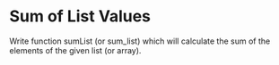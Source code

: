 # Sum of List Values

Write function sumList (or sum_list) which will calculate the sum of the elements of the given list (or array).
